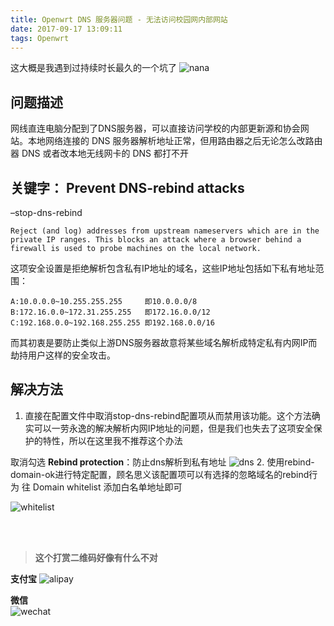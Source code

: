 ```yaml
---
title: Openwrt DNS 服务器问题 - 无法访问校园网内部网站
date: 2017-09-17 13:09:11
tags: Openwrt
---
```


这大概是我遇到过持续时长最久的一个坑了
![nana][nana]

## 问题描述
网线直连电脑分配到了DNS服务器，可以直接访问学校的内部更新源和协会网站。本地网络连接的 DNS 服务器解析地址正常，但用路由器之后无论怎么改路由器 DNS 或者改本地无线网卡的 DNS 都打不开

<!--more-->
## 关键字： Prevent DNS-rebind attacks
–stop-dns-rebind

    Reject (and log) addresses from upstream nameservers which are in the private IP ranges. This blocks an attack where a browser behind a firewall is used to probe machines on the local network.

这项安全设置是拒绝解析包含私有IP地址的域名，这些IP地址包括如下私有地址范围：

    A:10.0.0.0~10.255.255.255     即10.0.0.0/8
    B:172.16.0.0~172.31.255.255   即172.16.0.0/12
    C:192.168.0.0~192.168.255.255 即192.168.0.0/16
    
而其初衷是要防止类似上游DNS服务器故意将某些域名解析成特定私有内网IP而劫持用户这样的安全攻击。
<br>
## 解决方法
1. 直接在配置文件中取消stop-dns-rebind配置项从而禁用该功能。这个方法确实可以一劳永逸的解决解析内网IP地址的问题，但是我们也失去了这项安全保护的特性，所以在这里我不推荐这个办法

取消勾选 **Rebind protection**：防止dns解析到私有地址
![dns][dns]
2. 使用rebind-domain-ok进行特定配置，顾名思义该配置项可以有选择的忽略域名的rebind行为
往 Domain whitelist 添加白名单地址即可

![whitelist][whitelist]

<br><br>
> **这个打赏二维码好像有什么不对**

**支付宝** 
![alipay][alipay]

**微信**  
![wechat][wechat]


[alipay]: https://of4jd0bcc.qnssl.com/Blog/%E6%89%93%E8%B5%8F/alipay/dmc.gif?imageView2/1/w/200/h/200
[wechat]: https://of4jd0bcc.qnssl.com/Blog/%E6%89%93%E8%B5%8F/wechat/girl_wechat.gif?imageView2/1/w/200/h/200


[nana]: https://of4jd0bcc.qnssl.com/Openwrt/nana.png
[dns]: https://of4jd0bcc.qnssl.com/Openwrt/dns.png
[whitelist]: https://of4jd0bcc.qnssl.com/Openwrt/whitelist.png